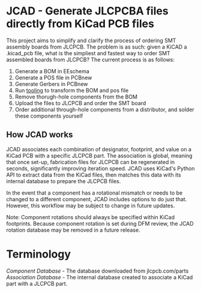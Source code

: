 # JCAD - Generate JLCPCBA files directly from KiCad PCB files

This project aims to simplify and clarify the process of ordering SMT assembly boards from JLCPCB.
The problem is as such: given a KiCAD a .kicad_pcb file, what is the simpliest and fastest way
to order SMT assembled boards from JLCPCB? The current process is as follows:

1. Generate a BOM in EEschema
2. Generate a POS file in PCBnew
3. Generate Gerbers in PCBnew
4. Run [tooling](https://github.com/wokwi/kicad-jlcpcb-bom-plugin) to transform the BOM and pos file
5. Remove thorugh-hole components from the BOM
6. Upload the files to JLCPCB and order the SMT board
7. Order additional through-hole components from a distributor, and solder these components yourself

## How JCAD works

JCAD associates each combination of designator, footprint, and value on a KiCad PCB with a specific
JLCPCB part. The association is global, meaning that once set-up, fabrication files for JLCPCB can
be regenerated in seconds, significantly improving iteration speed. JCAD uses KiCad's Python API
to extract data from the KiCad files, then matches this data with its internal database to prepare
the JLCPCB files.

In the event that a component has a rotational mismatch or needs to be changed to a different
component, JCAD includes options to do just that. However, this workflow may be subject to change in
future updates.

Note: Component rotations should always be specified within KiCad footprints. Because component rotation
is set during DFM review, the JCAD rotation database may be removed in a future release.

# Terminology

*Component Database* - The database downloaded from jlcpcb.com/parts
*Association Database* - The internal database created to associate a KiCad part with a JLCPCB part.

